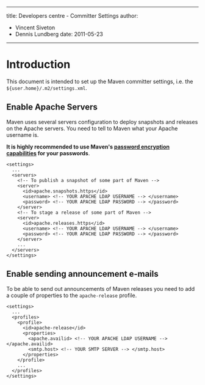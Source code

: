 ---

title: Developers centre - Committer Settings
author: 
- Vincent Siveton
- Dennis Lundberg
date: 2011-05-23
----------------

<!--
Licensed to the Apache Software Foundation (ASF) under one
or more contributor license agreements.  See the NOTICE file
distributed with this work for additional information
regarding copyright ownership.  The ASF licenses this file
to you under the Apache License, Version 2.0 (the
"License"); you may not use this file except in compliance
with the License.  You may obtain a copy of the License at

http://www.apache.org/licenses/LICENSE-2.0

Unless required by applicable law or agreed to in writing,
software distributed under the License is distributed on an
"AS IS" BASIS, WITHOUT WARRANTIES OR CONDITIONS OF ANY
KIND, either express or implied.  See the License for the
specific language governing permissions and limitations
under the License.
-->

# Introduction

This document is intended to set up the Maven committer settings, i.e. the `${user.home}/.m2/settings.xml`.

## Enable Apache Servers

Maven uses several servers configuration to deploy snapshots and releases on the Apache servers. You need to tell to Maven what your Apache username is.

**It is highly recommended to use Maven&apos;s [password encryption capabilities](../guides/mini/guide-encryption.html) for your passwords**.

```unknown
<settings>
  ...
  <servers>
    <!-- To publish a snapshot of some part of Maven -->
    <server>
      <id>apache.snapshots.https</id>
      <username> <!-- YOUR APACHE LDAP USERNAME --> </username>
      <password> <!-- YOUR APACHE LDAP PASSWORD --> </password>
    </server>
    <!-- To stage a release of some part of Maven -->
    <server>
      <id>apache.releases.https</id>
      <username> <!-- YOUR APACHE LDAP USERNAME --> </username>
      <password> <!-- YOUR APACHE LDAP PASSWORD --> </password>
    </server>
    ...
  </servers>
</settings>
```

## Enable sending announcement e-mails

To be able to send out announcements of Maven releases you need to add a couple of properties to the `apache-release` profile.

```unknown
<settings>
  ...
  <profiles>
    <profile>
      <id>apache-release</id>
      <properties>
        <apache.availid> <!-- YOUR APACHE LDAP USERNAME --> </apache.availid>
        <smtp.host> <!-- YOUR SMTP SERVER --> </smtp.host>
      </properties>
    </profile>
    ...
  </profiles>
</settings>
```

